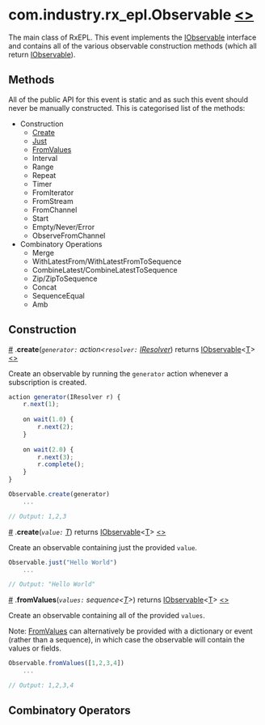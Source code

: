 # <a name="observable"></a>com.industry.rx_epl.Observable [<>](/src/rx/objects/Observable.mon)
The main class of RxEPL. This event implements the [IObservable](../interfaces/IObservable.md#iobservable) interface and contains all of the various observable construction methods (which all return [IObservable](../interfaces/IObservable.md#iobservable)).

## Methods

All of the public API for this event is static and as such this event should never be manually constructed. This is categorised list of the methods:

* Construction
	* [Create](#create)
	* [Just](#just)
	* [FromValues](#fromvalues)
	* Interval
	* Range
	* Repeat
	* Timer
	* FromIterator
	* FromStream
	* FromChannel
	* Start
	* Empty/Never/Error
	* ObserveFromChannel
* Combinatory Operations
	* Merge
	* WithLatestFrom/WithLatestFromToSequence
	* CombineLatest/CombineLatestToSequence
	* Zip/ZipToSequence
	* Concat
	* SequenceEqual
	* Amb

## Construction

<a name="create" href="#create">#</a> .**create**(*`generator:` action<`resolver:` [IResolver](../interfaces/IResolver.md)*) returns [IObservable](../interfaces/IObservable.md#iobservable)\<[T](/docs/api-docs/README.md#wildcard-class-notation)> [<>](/src/rx/operators/Aggregates.mon  "Source")

Create an observable by running the `generator` action whenever a subscription is created.

```javascript
action generator(IResolver r) {
	r.next(1);
	
	on wait(1.0) {
		r.next(2);
	}
	
	on wait(2.0) {
		r.next(3);
		r.complete();
	}
}

Observable.create(generator)
	...

// Output: 1,2,3
```

<a name="just" href="#just">#</a> .**create**(*`value:` [T](/docs/api-docs/README.md#wildcard-class-notation)*) returns [IObservable](../interfaces/IObservable.md#iobservable)\<[T](/docs/api-docs/README.md#wildcard-class-notation)> [<>](/src/rx/operators/Aggregates.mon  "Source")

Create an observable containing just the provided `value`.

```javascript
Observable.just("Hello World")
	...

// Output: "Hello World"
```

<a name="fromvalues" href="#fromvalues">#</a> .**fromValues**(*`values:` sequence<[T](/docs/api-docs/README.md#wildcard-class-notation)>*) returns [IObservable](../interfaces/IObservable.md#iobservable)\<[T](/docs/api-docs/README.md#wildcard-class-notation)> [<>](/src/rx/operators/Aggregates.mon  "Source")

Create an observable containing all of the provided `values`. 

Note: [FromValues](#fromvalues) can alternatively be provided with a dictionary or event (rather than a sequence), in which case the observable will contain the values or fields.

```javascript
Observable.fromValues([1,2,3,4])
	...

// Output: 1,2,3,4
```

## Combinatory Operators
